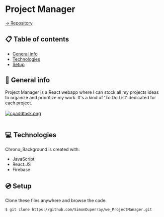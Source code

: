 # Project Manager

[-> Repository](https://github.com/SimonDuperray/we_ProjectManager)

## :clipboard: Table of contents
* [General info](#general-info)
* [Technologies](#technologies)
* [Setup](#setup)

## :page_facing_up: General info
Project Manager is a React webapp where I can stock all my projects ideas to organize and prioritize my work. It's a kind of 'To Do List' dedicated for each project.<br><br>
[![cpaddtask.png](https://i.postimg.cc/Y2bL3v4M/cpaddtask.png)](https://postimg.cc/z3HfDXSc)
<br><br>
	
## :computer: Technologies
Chrono_Background is created with:
* JavaScript
* React.JS
* Firebase
	
## :cd: Setup
Clone these files anywhere and browse the code.
```batch
$ git clone https://github.com/SimonDuperray/we_ProjectManager.git
```
